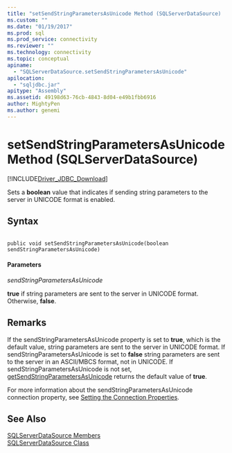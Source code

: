 ```yaml
---
title: "setSendStringParametersAsUnicode Method (SQLServerDataSource) | Microsoft Docs"
ms.custom: ""
ms.date: "01/19/2017"
ms.prod: sql
ms.prod_service: connectivity
ms.reviewer: ""
ms.technology: connectivity
ms.topic: conceptual
apiname: 
  - "SQLServerDataSource.setSendStringParametersAsUnicode"
apilocation: 
  - "sqljdbc.jar"
apitype: "Assembly"
ms.assetid: 49198d63-76cb-4843-8d04-e49b1fbb6916
author: MightyPen
ms.author: genemi
---
```

# setSendStringParametersAsUnicode Method (SQLServerDataSource)
[!INCLUDE[Driver_JDBC_Download](../../../includes/driver_jdbc_download.md)]

  Sets a **boolean** value that indicates if sending string parameters to the server in UNICODE format is enabled.  
  
## Syntax  
  
```  
  
public void setSendStringParametersAsUnicode(boolean sendStringParametersAsUnicode)  
```  
  
#### Parameters  
 *sendStringParametersAsUnicode*  
  
 **true** if string parameters are sent to the server in UNICODE format. Otherwise, **false**.  
  
## Remarks  
 If the sendStringParametersAsUnicode property is set to **true**, which is the default value, string parameters are sent to the server in UNICODE format. If sendStringParametersAsUnicode is set to **false** string parameters are sent to the server in an ASCII/MBCS format, not in UNICODE. If sendStringParametersAsUnicode is not set, [getSendStringParametersAsUnicode](../../../connect/jdbc/reference/getsendstringparametersasunicode-method-sqlserverdatasource.md) returns the default value of **true**.  
  
 For more information about the sendStringParametersAsUnicode connection property, see [Setting the Connection Properties](../../../connect/jdbc/setting-the-connection-properties.md).  
  
## See Also  
 [SQLServerDataSource Members](../../../connect/jdbc/reference/sqlserverdatasource-members.md)   
 [SQLServerDataSource Class](../../../connect/jdbc/reference/sqlserverdatasource-class.md)  
  
  
